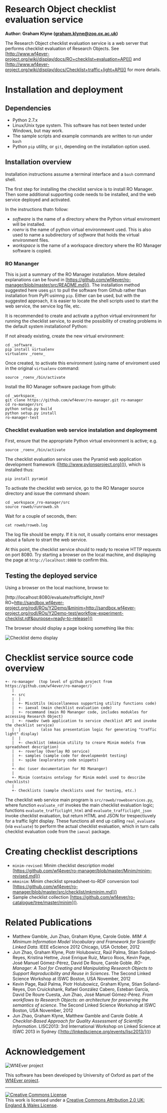# Research Object checklist evaluation service

**Author: Graham Klyne (graham.klyne@zoo.ox.ac.uk)**

The Research Object checklist evaluation service is a web server that performs checklist evaluation of Research Objects.  See [http://www.wf4ever-project.org/wiki/display/docs/RO+checklist+evaluation+API]() and [http://www.wf4ever-project.org/wiki/display/docs/Checklist+traffic+light+API]() for more details.


# Installation and deployment

## Dependencies

* Python 2.7.x
* Linux/Unix type system.
  This software has not been tested under Windows, but may work.
* The sample scripts and example commands are written to run under `bash`
* Python `pip` utility, or `git`, depending on the installation option used.


## Installation overview

Installation instructions assume a terminal interface and a `bash` command shell.

The first step for installing the checklist service is to install RO Manager.  Then some additional supporting code needs to be installed, and the web service deployed and activated.

In the instructions thatn follow:
* _software_ is the name of a directory where the Python virtual enviroment will be installed.
* _roenv_ is the name of python virtual environmewnt used.  This is also used to name a subdirectory of _software_ that holds the virtual environment files.
* _workspace_ is the name of a workspace directory where the RO Manager software is copied.


### RO Mananger

This is just a summary of the RO Manager installation.  More detailed explanations can be found in [https://github.com/wf4ever/ro-manager/blob/master/src/README.md]().  The installation method suggested here uses `git` to pull the software from Github rather than installation from PyPI usimng `pip`.  Either can be used, but with the suggested approach, it is easier to locate the shell scripts used to start the web service, the service log file, etc.

It is recommended to create and activate a python virtual environment for running the checklist service, to avoid the possibility of creating problems in the default system installationof Python:

If not already existing, create the new virtual environment:

    cd _software_
    pip install virtualenv
    virtualenv _roenv_

Once created, to activate this environment (using name of enviroment used in the original `virtualenv` command:

    source _roenv_/bin/activate

Install the RO Manager software package from github:

    cd _workspace_
    git clone https://github.com/wf4ever/ro-manager.git ro-manager
    cd ro-manager/src
    python setup.py build
    python setup.py install
    ro-manager-test

### Checklist evaluation web service instalation and deploymemt

First, ensure that the appropriate Python virtual environment is active; e.g.

    source _roenv_/bin/activate

The checklist evaluation service uses the Pyramid web application development framework ([http://www.pylonsproject.org]()), which is installed thus:

    pip install pyramid

To activate the checklist web service, go to the RO Manager source directory and issue the command shown:

    cd _workspace_/ro-manager/src
    source roweb/runroweb.sh

Wait for a couple of seconds, then:

    cat roweb/roweb.log

The log file should be empty.  If it is not, it usually contains error messages about a failure to strart the web service.

At this point, the checklist service should to ready to receive HTTP requests on port 8080.  Try starting a browser on the local machine, and displaying the page at `http://localhost:8080` to confirm this.


## Testing the deployed service

Using a browser on the local machione, browse to:

[http://localhost:8080/evaluate/trafficlight_html?RO=http://sandbox.wf4ever-project.org/rodl/ROs/Y2Demo/&minim=http://sandbox.wf4ever-project.org/rodl/ROs/Y2Demo-test/workflow-experiment-checklist.rdf&purpose=ready-to-release]()

The browser should display a page looking something like this:

![Checklist demo display](checklist-demo-display.png)

<!--
![Checklist demo display](https://github.com/wf4ever/ro-manager/blob/master/src/roweb/checklist-demo-display.png)
-->

# Checklist service source code overview

    +- ro-manager  (top level of github project from https://github.com/wf4ever/ro-manager/)
       |
       +- src
       |  |
       |  +- MiscUtils (miscellaneous supporting utility functions code)
       |  +- iaeval (main checklist evaluation code)
       |  +- rocommand (main RO Mananger code, includes modukles for accessing Research Object)
       |  +- rowebv (web application to service checklist API and invoke the checklist service)
       |  |         (also has presentation logic for generating "traffic light" display)
       |  |
       |  +- checklist (mkminim utility to creare Minim models from spreadsheet description)
       |  +- roverlay (Overlay RO service)
       |  +- samples (sample code for developmenbt testing)
       |  +- spike (exploratory code snippets)
       |
       +- doc (user documentation for RO Mananger)
       |
       +- Minim (contains ontology for Minim model used to describe checklists)
       |
       +- Checklists (sample checklists used for testing, etc.)

The checklist web service main program is `src/roweb/rowebservices.py`, where function `evaluate_rdf` invokes the main checklist evaluation logic;  functions `evaluate_trafficlight_html` and `evaluate_trafficlight_json` invoke checklist evaluation, but return HTML and JSON for trespectiuvely for a traffic light display.  These functions all end up calling `real_evaluate` (via `evaluate`) to perform the actual checklist evaluation, which in turn calls checklist evaluation code from the `iaeval` package.


# Creating checklist descriptions

* `minim-revised`: Minim checklist description model [https://github.com/wf4ever/ro-manager/blob/master/Minim/minim-revised.md]()
* `mkminim`: Minim checklist spreadsheet-to-RDF conversion tool [https://github.com/wf4ever/ro-manager/blob/master/src/checklist/mkminim.md]()
* Sample checklist collection [https://github.com/wf4ever/ro-catalogue/tree/master/minim]().


# Related Publications

* Matthew Gamble, Jun Zhao, Graham Klyne, Carole Goble. _MIM: A Minimum Information Model Vocabulary and Framework for Scientific Linked Data_. IEEE eScience 2012 Chicago, USA October, 2012
* Jun Zhao, Graham Klyne, Piotr Holubowicz, Raúl Palma, Stian Soiland-Reyes, Kristina Hettne, José Enrique Ruiz, Marco Roos, Kevin Page, José Manuel Gómez-Pérez, David De Roure, Carole Goble. _RO-Manager: A Tool for Creating and Manipulating Research Objects to Support Reproducibility and Reuse in Sciences_. The Second Linked Science Workshop at ISWC Boston, USA November, 2012
* Kevin Page, Raúl Palma, Piotr Holubowicz, Graham Klyne, Stian Soiland-Reyes, Don Cruickshank, Rafael González Cabero, Esteban García, David De Roure Cuesta, Jun Zhao, José Manuel Gómez-Pérez. _From workflows to Research Objects: an architecture for preserving the semantics of science_. The Second Linked Science Workshop at ISWC Boston, USA November, 2012
* Jun Zhao, Graham Klyne, Matthew Gamble and Carole Goble. _A Checklist-Based Approach for Quality Assessment of Scientific Information_.  LISC2013: 3rd International Workshop on Linked Science at ISWC 2013 in Sydney ([http://linkedscience.org/events/lisc2013/]())

# Acknowledgement

![Wf4Ever project](http://sandbox.wf4ever-project.org/portal/images/wf4ever_logo.png)

This software has been developed by University of Oxford as part of the [Wf4Ever project](http://www.wf4ever-project.org).

----

<a rel="license" href="http://creativecommons.org/licenses/by/2.0/uk/deed.en_US"><img alt="Creative Commons License" style="border-width:0" src="http://i.creativecommons.org/l/by/2.0/uk/80x15.png" /></a><br />This work is licensed under a <a rel="license" href="http://creativecommons.org/licenses/by/2.0/uk/deed.en_US">Creative Commons Attribution 2.0 UK: England &amp; Wales License</a>.

